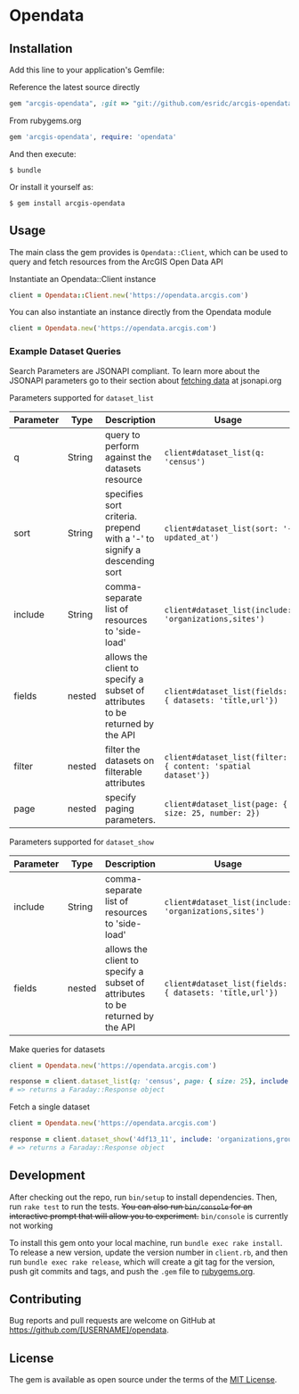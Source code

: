 # Opendata

## Installation

Add this line to your application's Gemfile:

Reference the latest source directly
```ruby
gem "arcgis-opendata", :git => "git://github.com/esridc/arcgis-opendata.rb.git", require: 'opendata'
```

From rubygems.org
```ruby
gem 'arcgis-opendata', require: 'opendata'
```

And then execute:

    $ bundle

Or install it yourself as:

    $ gem install arcgis-opendata

## Usage

The main class the gem provides is `Opendata::Client`, which can be used to query and fetch
resources from the ArcGIS Open Data API

Instantiate an Opendata::Client instance
```ruby
client = Opendata::Client.new('https://opendata.arcgis.com')
```

You can also instantiate an instance directly from the Opendata module
```ruby
client = Opendata.new('https://opendata.arcgis.com')
```

### Example Dataset Queries

Search Parameters are JSONAPI compliant. To learn more about the JSONAPI parameters go to their section
about [fetching data](http://jsonapi.org/format/#fetching) at jsonapi.org

Parameters supported for `dataset_list`

| Parameter | Type | Description | Usage |
| --------- | ---- | ----------- | ----- |
| q         | String | query to perform against the datasets resource | `client#dataset_list(q: 'census')` |
| sort      | String | specifies sort criteria. prepend with a '-' to signify a descending sort| `client#dataset_list(sort: '-updated_at')` |
| include   | String | comma-separate list of resources to 'side-load' | `client#dataset_list(include: 'organizations,sites')` |
| fields    | nested | allows the client to specify a subset of attributes to be returned by the API | `client#dataset_list(fields: { datasets: 'title,url'})` |
| filter    | nested | filter the datasets on filterable attributes | `client#dataset_list(filter: { content: 'spatial dataset'})` |
| page      | nested | specify paging parameters. | `client#dataset_list(page: { size: 25, number: 2})`

Parameters supported for `dataset_show`

| Parameter | Type | Description | Usage |
| --------- | ---- | ----------- | ----- |
| include   | String | comma-separate list of resources to 'side-load' | `client#dataset_list(include: 'organizations,sites')` |
| fields    | nested | allows the client to specify a subset of attributes to be returned by the API | `client#dataset_list(fields: { datasets: 'title,url'})` |


Make queries for datasets
```ruby
client = Opendata.new('https://opendata.arcgis.com')

response = client.dataset_list(q: 'census', page: { size: 25}, include: 'organizations')
# => returns a Faraday::Response object
```

Fetch a single dataset
```ruby
client = Opendata.new('https://opendata.arcgis.com')

response = client.dataset_show('4df13_11', include: 'organizations,groups')
# => returns a Faraday::Response object
```

## Development

After checking out the repo, run `bin/setup` to install dependencies. Then, run `rake test` to run the tests. ~~You can also run `bin/console` for an interactive prompt that will allow you to experiment.~~ `bin/console` is currently not working

To install this gem onto your local machine, run `bundle exec rake install`. To release a new version, update the version number in `client.rb`, and then run `bundle exec rake release`, which will create a git tag for the version, push git commits and tags, and push the `.gem` file to [rubygems.org](https://rubygems.org).

## Contributing

Bug reports and pull requests are welcome on GitHub at https://github.com/[USERNAME]/opendata.


## License

The gem is available as open source under the terms of the [MIT License](http://opensource.org/licenses/MIT).

